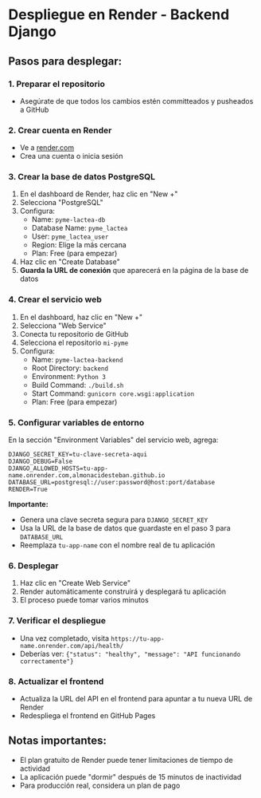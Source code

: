 # Despliegue en Render - Backend Django

## Pasos para desplegar:

### 1. Preparar el repositorio
- Asegúrate de que todos los cambios estén committeados y pusheados a GitHub

### 2. Crear cuenta en Render
- Ve a [render.com](https://render.com)
- Crea una cuenta o inicia sesión

### 3. Crear la base de datos PostgreSQL
1. En el dashboard de Render, haz clic en "New +"
2. Selecciona "PostgreSQL"
3. Configura:
   - Name: `pyme-lactea-db`
   - Database Name: `pyme_lactea`
   - User: `pyme_lactea_user`
   - Region: Elige la más cercana
   - Plan: Free (para empezar)
4. Haz clic en "Create Database"
5. **Guarda la URL de conexión** que aparecerá en la página de la base de datos

### 4. Crear el servicio web
1. En el dashboard, haz clic en "New +"
2. Selecciona "Web Service"
3. Conecta tu repositorio de GitHub
4. Selecciona el repositorio `mi-pyme`
5. Configura:
   - Name: `pyme-lactea-backend`
   - Root Directory: `backend`
   - Environment: `Python 3`
   - Build Command: `./build.sh`
   - Start Command: `gunicorn core.wsgi:application`
   - Plan: Free (para empezar)

### 5. Configurar variables de entorno
En la sección "Environment Variables" del servicio web, agrega:

```
DJANGO_SECRET_KEY=tu-clave-secreta-aqui
DJANGO_DEBUG=False
DJANGO_ALLOWED_HOSTS=tu-app-name.onrender.com,almonacidesteban.github.io
DATABASE_URL=postgresql://user:password@host:port/database
RENDER=True
```

**Importante:** 
- Genera una clave secreta segura para `DJANGO_SECRET_KEY`
- Usa la URL de la base de datos que guardaste en el paso 3 para `DATABASE_URL`
- Reemplaza `tu-app-name` con el nombre real de tu aplicación

### 6. Desplegar
1. Haz clic en "Create Web Service"
2. Render automáticamente construirá y desplegará tu aplicación
3. El proceso puede tomar varios minutos

### 7. Verificar el despliegue
- Una vez completado, visita `https://tu-app-name.onrender.com/api/health/`
- Deberías ver: `{"status": "healthy", "message": "API funcionando correctamente"}`

### 8. Actualizar el frontend
- Actualiza la URL del API en el frontend para apuntar a tu nueva URL de Render
- Redespliega el frontend en GitHub Pages

## Notas importantes:
- El plan gratuito de Render puede tener limitaciones de tiempo de actividad
- La aplicación puede "dormir" después de 15 minutos de inactividad
- Para producción real, considera un plan de pago